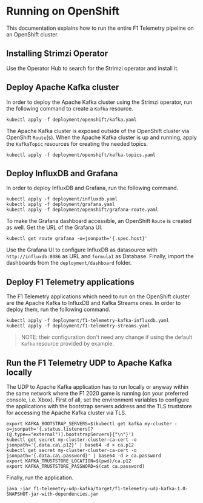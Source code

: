 # Running on OpenShift

This documentation explains how to run the entire F1 Telemetry pipeline on an OpenShift cluster.

## Installing Strimzi Operator

Use the Operator Hub to search for the Strimzi operator and install it.

## Deploy Apache Kafka cluster

In order to deploy the Apache Kafka cluster using the Strimzi operator, run the following command to create a `Kafka` resource.

```shell
kubectl apply -f deployment/openshift/kafka.yaml
```

The Apache Kafka cluster is exposed outside of the OpenShift cluster via OpenShift `Route`(s).
When the Apache Kafka cluster is up and running, apply the `KafkaTopic` resources for creating the needed topics.

```shell
kubectl apply -f deployment/openshift/kafka-topics.yaml
```

## Deploy InfluxDB and Grafana

In order to deploy InfluxDB and Grafana, run the following command.

```shell
kubectl apply -f deployment/influxdb.yaml
kubectl apply -f deployment/grafana.yaml
kubectl apply -f deployment/openshift/grafana-route.yaml
```

To make the Grafana dashboard accessible, an OpenShift `Route` is created as well.
Get the URL of the Grafana UI.

```shell
kubectl get route grafana -o=jsonpath='{.spec.host}'
```

Use the Grafana UI to configure InfluxDB as datasource with `http://influxdb:8086` as URL and `formula1` as Database. 
Finally, import the dashboards from the `deployment/dashboard` folder.

## Deploy F1 Telemetry applications

The F1 Telemetry applications which need to run on the OpenShift cluster are the Apache Kafka to InfluxDB and Kafka Streams ones.
In order to deploy them, run the following command.

```shell
kubectl apply -f deployment/f1-telemetry-kafka-influxdb.yaml
kubectl apply -f deployment/f1-telemetry-streams.yaml
```

> NOTE: their configuration don't need any change if using the default `Kafka` resource provided by example.

## Run the F1 Telemetry UDP to Apache Kafka locally

The UDP to Apache Kafka application has to run locally or anyway within the same network where the F1 2020 game is running (on your preferred console, i.e. Xbox).
First of all, set the environment variables to configure the applications with the bootstrap servers address and the TLS truststore for accessing the Apache Kafka cluster via TLS.

```shell
export KAFKA_BOOTSTRAP_SERVERS=$(kubectl get kafka my-cluster -o=jsonpath='{.status.listeners[?(@.type=="external")].bootstrapServers}{"\n"}')
kubectl get secret my-cluster-cluster-ca-cert -o jsonpath='{.data.ca\.p12}' | base64 -d > ca.p12
kubectl get secret my-cluster-cluster-ca-cert -o jsonpath='{.data.ca\.password}' | base64 -d > ca.password
export KAFKA_TRUSTSTORE_LOCATION=$(pwd)/ca.p12
export KAFKA_TRUSTSTORE_PASSWORD=$(cat ca.password)
```

Finally, run the application.

```shell
java -jar f1-telemetry-udp-kafka/target/f1-telemetry-udp-kafka-1.0-SNAPSHOT-jar-with-dependencies.jar
```